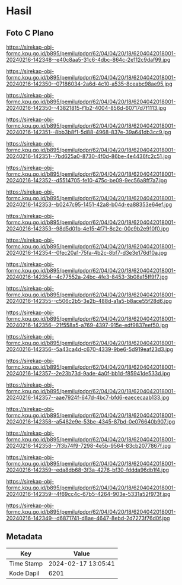 # Hasil

## Foto C Plano

https://sirekap-obj-formc.kpu.go.id/b895/pemilu/pdpr/62/04/04/20/18/6204042018001-20240216-142348--e40c8aa5-31c6-4dbc-864c-2e112c9daf99.jpg

https://sirekap-obj-formc.kpu.go.id/b895/pemilu/pdpr/62/04/04/20/18/6204042018001-20240216-142350--07186034-2a6d-4c10-a535-8ceabc98ae95.jpg

https://sirekap-obj-formc.kpu.go.id/b895/pemilu/pdpr/62/04/04/20/18/6204042018001-20240216-142350--43821815-f1b2-4004-856d-60717d7f1113.jpg

https://sirekap-obj-formc.kpu.go.id/b895/pemilu/pdpr/62/04/04/20/18/6204042018001-20240216-142351--8bb3b8f1-5d88-4968-837e-39a641db3cc9.jpg

https://sirekap-obj-formc.kpu.go.id/b895/pemilu/pdpr/62/04/04/20/18/6204042018001-20240216-142351--7bd625a0-8730-4f0d-86be-4e4436fc2c51.jpg

https://sirekap-obj-formc.kpu.go.id/b895/pemilu/pdpr/62/04/04/20/18/6204042018001-20240216-142352--d5514705-fe10-475c-be09-9ec56a8ff7a7.jpg

https://sirekap-obj-formc.kpu.go.id/b895/pemilu/pdpr/62/04/04/20/18/6204042018001-20240216-142353--b0247c95-1451-42a8-b04d-ea88353e64ef.jpg

https://sirekap-obj-formc.kpu.go.id/b895/pemilu/pdpr/62/04/04/20/18/6204042018001-20240216-142353--98d5d01b-4e15-4f71-8c2c-00c9b2e910f0.jpg

https://sirekap-obj-formc.kpu.go.id/b895/pemilu/pdpr/62/04/04/20/18/6204042018001-20240216-142354--0fec20a1-75fa-4b2c-8bf7-d3e3e176d10a.jpg

https://sirekap-obj-formc.kpu.go.id/b895/pemilu/pdpr/62/04/04/20/18/6204042018001-20240216-142354--4c77552a-24bc-4fe3-8453-3b08a15ff9f7.jpg

https://sirekap-obj-formc.kpu.go.id/b895/pemilu/pdpr/62/04/04/20/18/6204042018001-20240216-142355--c506c2b5-3e2b-488d-a1a5-b8ace55f28d6.jpg

https://sirekap-obj-formc.kpu.go.id/b895/pemilu/pdpr/62/04/04/20/18/6204042018001-20240216-142356--21f558a5-a769-4397-915e-edf9837eef50.jpg

https://sirekap-obj-formc.kpu.go.id/b895/pemilu/pdpr/62/04/04/20/18/6204042018001-20240216-142356--5a43ca4d-c670-4339-9be6-5d919eaf23d3.jpg

https://sirekap-obj-formc.kpu.go.id/b895/pemilu/pdpr/62/04/04/20/18/6204042018001-20240216-142357--2e23b73d-9ade-4a0f-bb1d-f85941de533d.jpg

https://sirekap-obj-formc.kpu.go.id/b895/pemilu/pdpr/62/04/04/20/18/6204042018001-20240216-142357--aae7924f-647d-4bc7-bfd6-eaececaab133.jpg

https://sirekap-obj-formc.kpu.go.id/b895/pemilu/pdpr/62/04/04/20/18/6204042018001-20240216-142358--a5482e9e-53be-4345-87bd-0e076640b907.jpg

https://sirekap-obj-formc.kpu.go.id/b895/pemilu/pdpr/62/04/04/20/18/6204042018001-20240216-142358--7f3b74f9-7298-4e5b-9564-83cb2077867f.jpg

https://sirekap-obj-formc.kpu.go.id/b895/pemilu/pdpr/62/04/04/20/18/6204042018001-20240216-142359--eda8db68-3f3a-4276-bf30-fddda96db1f4.jpg

https://sirekap-obj-formc.kpu.go.id/b895/pemilu/pdpr/62/04/04/20/18/6204042018001-20240216-142359--4f69cc4c-67b5-4264-903e-5331a52f973f.jpg

https://sirekap-obj-formc.kpu.go.id/b895/pemilu/pdpr/62/04/04/20/18/6204042018001-20240216-142349--d6871741-d8ae-4647-8ebd-2d7273f76d0f.jpg


## Metadata

| Key        | Value               |
| ---------- | ------------------- |
| Time Stamp | 2024-02-17 13:05:41 |
| Kode Dapil | 6201                |



